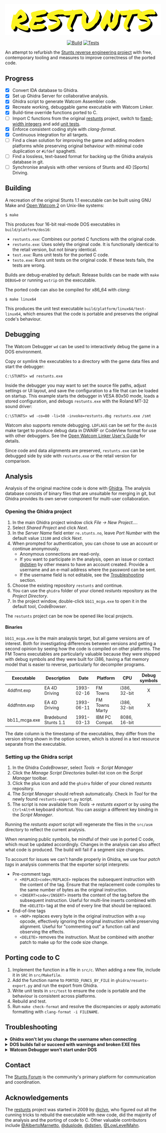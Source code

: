 <div align="center">

   ![restunts](assets/logo.svg)

   [![Build](https://img.shields.io/github/check-runs/dstien/restunts2/main?nameFilter=Build&label=Build)](https://github.com/dstien/restunts2/actions)
   [![Tests](https://img.shields.io/github/check-runs/dstien/restunts2/main?nameFilter=Test&label=Tests)](https://github.com/dstien/restunts2/actions)
</div>

An attempt to refurbish the [Stunts reverse engineering project](https://github.com/4d-stunts/restunts) with free, contemporary tooling and measures to improve correctness of the ported code.

## Progress

- [X] Convert IDA database to Ghidra.
- [X] Set up Ghidra Server for collaborative analysis.
- [X] Ghidra script to generate Watcom Assembler code.
- [X] Recreate working, debuggable game executable with Watcom Linker.
- [X] Build-time override functions ported to C.
- [ ] Import C functions from the original [restunts](https://github.com/4d-stunts/restunts) project, switch to [fixed-width integers](https://en.wikipedia.org/wiki/C_data_types#Fixed-width_integer_types) and add [unit tests](https://en.wikipedia.org/wiki/Unit_testing).
- [X] Enforce consistent coding style with *clang-format*.
- [X] Continuous integration for all targets.
- [ ] Find a clean solution for improving the game and adding modern platforms while preserving original behaviour with minimal code duplication or `#ifdef` spaghetti.
- [ ] Find a lossless, text-based format for backing up the Ghidra analysis database in git.
- [ ] Synchronise analysis with other versions of Stunts and 4D [Sports] Driving.

## Building

A recreation of the original Stunts 1.1 executable can be built using GNU Make and [Open Watcom 2](https://github.com/open-watcom/open-watcom-v2) on Unix-like systems:
```
$ make
```
This produces four 16-bit real-mode DOS executables in `build/platform/dos16`:
* `restunts.exe`: Combines our ported C functions with the original code.
* `restunto.exe`: Uses solely the original code. It is functionally identical to the retail version, but not binary identical.
* `test.exe`: Runs unit tests for the ported C code.
* `testo.exe`: Runs unit tests on the original code. If these tests fails, the tests are wrong.

Builds are debug-enabled by default. Release builds can be made with `make DEBUG=0` or running `wstrip` on the executable.

The ported code can also be compiled for x86_64 with *clang*:
```
$ make linux64
```
This produces the unit test executable `build/platform/linux64/test-linux64`, which ensures that the code is portable and preserves the original code's behaviour.

## Debugging

The Watcom Debugger `wd` can be used to interactively debug the game in a DOS environment.

Copy or symlink the executables to a directory with the game data files and start the debugger:
```
C:\STUNTS> wd restunts.exe
```
Inside the debugger you may want to set the source file paths, adjust settings or UI layout, and save the configuration to a file that can be loaded on startup. This example starts the debugger in VESA 80x50 mode, loads a stored configuration, and debugs `restunts.exe` with the Roland MT-32 sound driver:
```
C:\STUNTS> wd -co=80 -li=50 -invoke=restunts.dbg restunts.exe /smt
```
Watcom also supports remote debugging. `LDFLAGS` can be set for the `dos16` make target to produce debug data in DWARF or CodeView format for use with other debuggers. See the [Open Watcom Linker User's Guide](https://open-watcom.github.io/open-watcom-v2-wikidocs/lguide.pdf) for details.

Since code and data alignments are preserved, `restunts.exe` can be debugged side by side with `restunto.exe` or the retail version for comparison.

## Analysis

Analysis of the original machine code is done with [Ghidra](https://www.nsa.gov/ghidra). The analysis database consists of binary files that are unsuitable for merging in git, but Ghidra provides its own server component for multi-user collaboration.

### Opening the Ghidra project
1. In the main Ghidra project window click *File → New Project...*.
2. Select *Shared Project* and click *Next*.
3. In the *Server Name* field enter `re.stunts.no`, leave *Port Number* with the default value `13100` and click *Next*.
4. When prompted for authentication, you can chose to use an account or continue anonymously.
    * Anonymous connections are read-only.
    * If you want to participate in the analysis, open an issue or contact [@dstien](https://github.com/dstien) by other means to have an account created. Provide a username and an e-mail address where the password can be sent.
    * If the username field is not editable, see the [Troubleshooting](#troubleshooting) section.
5. Choose the existing repository `restunts` and continue.
6. You can use the `ghidra` folder of your cloned *restunts* repository as the *Project Directory*.
7. In the project window, double-click `bb11_mcga.exe` to open it in the default tool, *CodeBrowser*.

The `restunts` project can be now be opened like local projects.

#### Binaries

`bb11_mcga.exe` is the main analaysis target, but all game versions are of interest. Both for investigating differences between versions and getting a second opinion by seeing how the code is compiled on other platforms. The FM Towns executables are particularly valuable because they were shipped with debug symbols and they were built for i386, having a flat memory model that is easier to reverse, particularly for decompiler programs.

| Executable    | Description          | Date       | Platform       | CPU          | Debug symbols |
| ---           | ---                  | ---        | ---            | ---          | :---:         |
| 4ddfmt.exp    | EA 4D Driving        | 1993-02-16 | FM Towns       | i386, 32-bit | X             |
| 4ddfmtm.exp   | EA 4D Driving        | 1993-06-11 | FM Towns Marty | i386, 32-bit | X             |
| bb11_mcga.exe | Brødebund Stunts 1.1 | 1991-03-13 | IBM PC Compat. | 8086, 16-bit |               |

The date column is the timestamp of the executables, they differ from the version string shown in the option screen, which is stored in a text resource separate from the executable.

### Setting up the Ghidra script

1. In the Ghidra *CodeBrowser*, select *Tools → Script Manager*
2. Click the *Manage Script Directories* bullet-list icon on the *Script Manager* toolbar.
3. Click the plus icon and add the `ghidra` folder of your cloned *restunts* repository.
4. The *Script Manager* should refresh automatically. Check *In Tool* for the newly found `restunts-export.py` script.
5. The script is now available from *Tools → restunts export* or by using the `Ctrl+Alt+R` keyboard shortcut. You can assign a different key binding in the *Script Manager*.

Running the *restunts export* script will regenerate the files in the `src/asm` directory to reflect the current analysis.

When renaming public symbols, be mindful of their use in ported C code, which must be updated accordingly. Changes in the analysis can also affect what code is produced. The build will fail if a segment size changes.

To account for issues we can't handle properly in Ghidra, we use four *patch tags* in analysis comments that the exporter script interprets:
* Pre-comment tags
    * `<REPLACE>code</REPLACE>` replaces the subsequent instruction with the content of the tag. Ensure that the replacement code compiles to the same number of bytes as the original instruction.
    * `<INSERT>code</INSERT>` inserts the content of the tag before the subsequent instruction. Useful for multi-line inserts combined with the `<DELETE>` tag at the end of every line that should be replaced.
* End-of-line tags
    * `<NOP>` replaces every byte in the original instruction with a `nop` opcode, effectively ignoring the original instruction while preserving alignment. Useful for "commenting out" a function call and observing the effects.
    * `<DELETE>` removes the instruction. Must be combined with another patch to make up for the code size change.

## Porting code to C

1. Implement the function in a file in `src/c`. When adding a new file, include it in `SRC` in `src/Makefile`.
2. Add the function name to `PORTED_FUNCS_BY_FILE` in `ghidra/resunts-export.py` and run the export from Ghidra.
3. Write unit tests in `src/test` to ensure the code is portable and the behaviour is consistent across platforms.
4. Rebuild and test.
5. Run `make check-format` and resolve the discrepancies or apply automatic formatting with `clang-format -i FILENAME`.

## Troubleshooting

<details>
<summary><b>Ghidra won't let you change the username when connecting</b></summary>

Try launching Ghidra with:
```
$ env JAVA_TOOL_OPTIONS='-Duser.name=<USERNAME>' ghidra
```
This workaround will prevent you from opening other Ghidra projects because they are tied to your local system account name. Either start Ghidra as normal to work on other projects, or edit the owner in each project's `<PROJECT>.rep/project.prp` file.
* NationalSecurityAgency/ghidra#7454
</details>

<details>
<summary><b>DOS builds fail or succeed with warnings and broken EXE files</b></summary>

Ensure that you are including Watcom's DOS headers with `INCLUDE=$WATCOM/h` and not the Linux headers (`$WATCOM/lh`).
</details>

<details>
<summary><b>Watcom Debugger won't start under DOS</b></summary>

Install the older [Open Watcom 1.9](https://github.com/open-watcom/open-watcom-1.9/releases/tag/ow1.9) in your DOS environment. The 2.0 project has regressions with DOS debugging:
* open-watcom/open-watcom-v2#1396
* open-watcom/open-watcom-v2#1417
</details>

## Contact

The [Stunts Forum](https://forum.stunts.hu/index.php?board=90.0) is the community's primary platform for communication and coordination.

## Acknowledgements

The [restunts](https://github.com/4d-stunts/restunts) project was started in 2009 by [@clvn](https://github.com/clvn), who figured out all the cunning tricks to rebuild the executable with new code, did the majority of the analysis and the porting of code to C. Other valuable contributors include [@AlbertoMarnetto](https://github.com/AlbertoMarnetto),  [@duplode](https://github.com/duplode), [@dstien](https://github.com/dstien), [@LowLevelMahn](https://github.com/LowLevelMahn).
